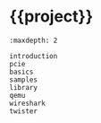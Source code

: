 # {{project}}

```{toctree}
:maxdepth: 2

introduction
pcie
basics
samples
library
qemu
wireshark
twister
```